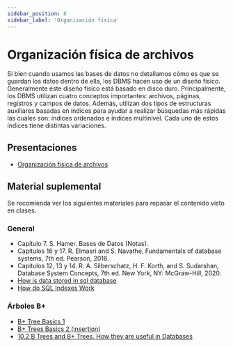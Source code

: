 ```yaml
---
sidebar_position: 8
sidebar_label: 'Organización física'
---
```


# Organización física de archivos

Si bien cuando usamos las bases de datos no detallamos cómo es que se guardan los datos dentro de ella, los DBMS hacen uso de un diseño físico. Generalmente este diseño físico está basado en disco duro. Principalmente, los DBMS utilizan cuatro conceptos importantes: archivos, páginas, registros y campos de datos. Además, utilizan dos tipos de estructuras auxiliares basadas en índices para ayudar a realizar búsquedas más rápidas las cuales son: índices ordenados e índices multinivel. Cada uno de estos índices tiene distintas variaciones.

## Presentaciones

- [Organización física de archivos](https://github.com/sivanahamer/bases-datos/blob/main/docs/07-Fisico/pres/07-physical.pdf)

## Material suplemental

Se recomienda ver los siguientes materiales para repasar el contenido visto en clases.

### General

- Capítulo 7. S. Hamer. Bases de Datos (Notas).
- Capítulos 16 y 17. R. Elmasri and S. Navathe, Fundamentals of database systems, 7th ed. Pearson, 2016.
- Capítulos 12, 13 y 14. R. A. Silberschatz, H. F. Korth, and S. Sudarshan, Database System Concepts, 7th ed. New York, NY: McGraw-Hill, 2020.
- [How is data stored in sql database](https://www.youtube.com/watch?v=OyBwIjnQLtI)
- [How do SQL Indexes Work](https://www.youtube.com/watch?v=YuRO9-rOgv4)

### Árboles B+

- [B+ Tree Basics 1](https://www.youtube.com/watch?v=CYKRMz8yzVU)
- [B+ Trees Basics 2 (insertion)](https://www.youtube.com/watch?v=_nY8yR6iqx4)
- [10.2 B Trees and B+ Trees. How they are useful in Databases](https://www.youtube.com/watch?v=aZjYr87r1b8)

